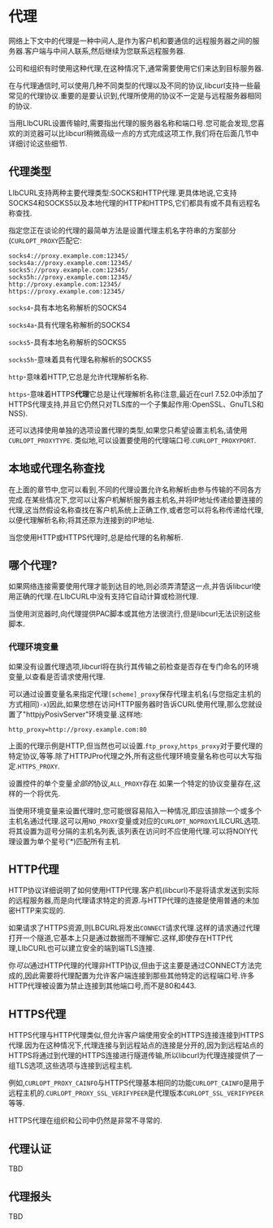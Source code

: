 
# 代理

网络上下文中的代理是一种中间人,是作为客户机和要通信的远程服务器之间的服务器.客户端与中间人联系,然后继续为您联系远程服务器.

公司和组织有时使用这种代理,在这种情况下,通常需要使用它们来达到目标服务器.

在与代理通信时,可以使用几种不同类型的代理以及不同的协议,libcurl支持一些最常见的代理协议.重要的是要认识到,代理所使用的协议不一定是与远程服务器相同的协议.

当用LIbCURL设置传输时,需要指出代理的服务器名称和端口号.您可能会发现,您喜欢的浏览器可以比libcurl稍微高级一点的方式完成这项工作,我们将在后面几节中详细讨论这些细节.

## 代理类型

LIbCURL支持两种主要代理类型:SOCKS和HTTP代理.更具体地说,它支持SOCKS4和SOCKS5以及本地代理的HTTP和HTTPS,它们都具有或不具有远程名称查找.

指定您正在谈论的代理的最简单方法是设置代理主机名字符串的方案部分(`CURLOPT_PROXY`匹配它:

```
socks4://proxy.example.com:12345/
socks4a://proxy.example.com:12345/
socks5://proxy.example.com:12345/
socks5h://proxy.example.com:12345/
http://proxy.example.com:12345/
https://proxy.example.com:12345/
```

`socks4`-具有本地名称解析的SOCKS4

`socks4a`-具有代理名称解析的SOCKS4

`socks5`-具有本地名称解析的SOCKS5

`socks5h`-意味着具有代理名称解析的SOCKS5

`http`-意味着HTTP,它总是允许代理解析名称.

`https`-意味着HTTPS**代理**它总是让代理解析名称(注意,最近在curl 7.52.0中添加了HTTPS代理支持,并且它仍然只对TLS库的一个子集起作用:OpenSSL、GnuTLS和NSS).

还可以选择使用单独的选项设置代理的类型,如果您只希望设置主机名,请使用`CURLOPT_PROXYTYPE`. 类似地,可以设置要使用的代理端口号.`CURLOPT_PROXYPORT`.

## 本地或代理名称查找

在上面的章节中,您可以看到,不同的代理设置允许名称解析由参与传输的不同各方完成.在某些情况下,您可以让客户机解析服务器主机名,并将IP地址传递给要连接的代理,这当然假设名称查找在客户机系统上正确工作,或者您可以将名称传递给代理,以便代理解析名称;将其还原为连接到的IP地址.

当您使用HTTP或HTTPS代理时,总是给代理的名称解析.

## 哪个代理?

如果网络连接需要使用代理才能到达目的地,则必须弄清楚这一点,并告诉libcurl使用正确的代理.在LIbCURL中没有支持它自动计算或检测代理.

当使用浏览器时,向代理提供PAC脚本或其他方法很流行,但是libcurl无法识别这些脚本.

### 代理环境变量

如果没有设置代理选项,libcurl将在执行其传输之前检查是否存在专门命名的环境变量,以查看是否请求使用代理.

可以通过设置变量名来指定代理`[scheme]_proxy`保存代理主机名(与您指定主机的方式相同)`-x`)因此,如果您想在访问HTTP服务器时告诉CURL使用代理,那么您就设置了"httpjyPosivServer"环境变量.这样地:

```
http_proxy=http://proxy.example.com:80
```

上面的代理示例是HTTP,但当然也可以设置.`ftp_proxy`,`https_proxy`对于要代理的特定协议,等等.除了HTTPJPro代理之外,所有这些代理环境变量名称也可以大写指定.`HTTPS_PROXY`.

设置控件的单个变量*全部的*协议,`ALL_PROXY`存在.如果一个特定的协议变量存在,这样的一个将优先.

当使用环境变量来设置代理时,您可能很容易陷入一种情况,即应该排除一个或多个主机名通过代理.这可以用`NO_PROXY`变量或对应的`CURLOPT_NOPROXY`LILCURL选项.将其设置为逗号分隔的主机名列表,该列表在访问时不应使用代理.可以将NOIY代理设置为单个星号(’\*)匹配所有主机.

## HTTP代理

HTTP协议详细说明了如何使用HTTP代理.客户机(libcurl)不是将请求发送到实际的远程服务器,而是向代理请求特定的资源.与HTTP代理的连接是使用普通的未加密HTTP来实现的.

如果请求了HTTPS资源,则LBCURL将发出`CONNECT`请求代理.这样的请求通过代理打开一个隧道,它基本上只是通过数据而不理解它.这样,即使存在HTTP代理,LIbCURL也可以建立安全的端到端TLS连接.

你*可以*通过HTTP代理的代理非HTTP协议,但由于这主要是通过CONNECT方法完成的,因此需要将代理配置为允许客户端连接到那些其他特定的远程端口号.许多HTTP代理被设置为禁止连接到其他端口号,而不是80和443.

## HTTPS代理

HTTPS代理与HTTP代理类似,但允许客户端使用安全的HTTPS连接连接到HTTPS代理.因为在这种情况下,代理连接与到远程站点的连接是分开的,因为到远程站点的HTTPS将通过到代理的HTTPS连接进行隧道传输,所以libcurl为代理连接提供了一组TLS选项,这些选项与连接到远程主机.

例如,`CURLOPT_PROXY_CAINFO`与HTTPS代理基本相同的功能`CURLOPT_CAINFO`是用于远程主机的.`CURLOPT_PROXY_SSL_VERIFYPEER`是代理版本`CURLOPT_SSL_VERIFYPEER`等等.

HTTPS代理在组织和公司中仍然是非常不寻常的.

## 代理认证

TBD

## 代理报头

TBD
